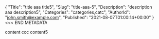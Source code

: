 {
    "Title": "title aaa title5",
    "Slug": "title-aaa-5",
    "Description": "description aaa description5",
    "Categories": "categories,catc",
    "AuthorId": "john.smith@example.com",
    "Published": "2021-08-07T01:00:14+00:00"
}
<<< END METADATA

content ccc content5
